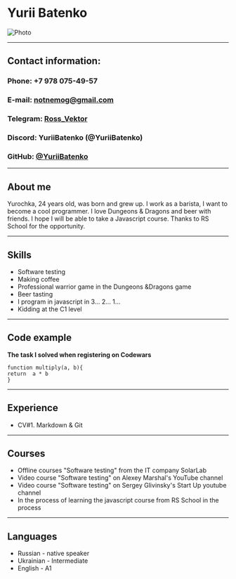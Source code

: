 # Yurii Batenko 
![Photo](D:\Photo.png "Фото")
***
## Contact information: 
### Phone: +7 978 075-49-57 
### E-mail: notnemog@gmail.com 
### Telegram: <a href="https://t.me/Ross_Vektor">Ross_Vektor</a>
### Discord: YuriiBatenko (@YuriiBatenko) 
### GitHub: <a href="https://github.com/YuriiBatenko">@YuriiBatenko</a> 
*** 
## About me 
Yurochka, 24 years old, was born and grew up. I work as a barista, I want to become a cool programmer. 
I love Dungeons & Dragons and beer with friends. I hope I will be able to take a Javascript course. 
Thanks to RS School for the opportunity.
***
## Skills 
* Software testing
* Making coffee
* Professional warrior game in the Dungeons &Dragons game
* Beer tasting 
* I program in javascript in 3... 2... 1... 
* Kidding at the C1 level 
*** 
## Code example 
**The task I solved when registering on Codewars** 
``` 
function multiply(a, b){
return  a * b
}
```
*** 
## Experience 
* CV#1. Markdown & Git
***
## Courses 
* Offline courses "Software testing" from the IT company SolarLab
* Video course "Software testing" on Alexey Marshal's YouTube channel
* Video course "Software testing" on Sergey Glivinsky's Start Up youtube channel
* In the process of learning the javascript course from RS School in the process 
*** 
## Languages 
* Russian - native speaker 
* Ukrainian - Intermediate
* English - A1 
